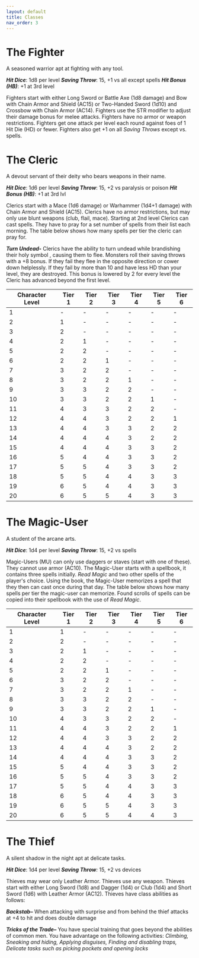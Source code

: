 ```yaml
---
layout: default
title: Classes
nav_order: 3
---
```

# The Fighter
A seasoned warrior apt at fighting with any tool.

**_Hit Dice_**: 1d8 per level
**_Saving Throw_**: 15, +1 vs all except spells
**_Hit Bonus (HB)_**: +1 at 3rd level

Fighters start with either Long Sword or Battle Axe (1d8 damage) and Bow with Chain Armor and Shield (AC15) or Two-Handed Sword (1d10) and Crossbow with Chain Armor (AC14).
Fighters use the STR modifier to adjust their damage bonus for melee attacks. Fighters have no armor or weapon restrictions. Fighters get one attack per level each round against foes of 1 Hit Die (HD) or fewer. Fighters also get +1 on all _Saving Throws_ except vs. spells.
# The Cleric
A devout servant of their deity who bears weapons in their name.

**_Hit Dice_**: 1d6 per level
**_Saving Throw_**: 15, +2 vs paralysis or poison
**_Hit Bonus (HB)_**: +1 at 3rd lvl

Clerics start with a Mace (1d6 damage) or Warhammer (1d4+1 damage) with Chain Armor and Shield (AC15).
Clerics have no armor restrictions, but may only use blunt weapons (club, flail, mace).
Starting at 2nd level Clerics can cast spells. They have to pray for a set number of spells from their list each morning. The table below shows how many spells per tier the cleric can pray for.

**_Turn Undead-_** Clerics have the ability to turn undead while brandishing their holy symbol  , causing them to flee. Monsters roll their saving throws with a +8 bonus. If they fail they flee in the opposite direction or cower down helplessly. If they fail by more than 10 and have less HD than your level, they are destroyed. This bonus is lowered by 2 for every level the Cleric has advanced beyond the first level.

| **Character Level** | **Tier 1** | **Tier 2** | **Tier 3** | **Tier 4** | **Tier 5** | **Tier 6** |
| ------------------- | ---------- | ---------- | ---------- | ---------- | ---------- | ---------- |
| 1                   | -          | -          | -          | -          | -          | -          |
| 2                   | 1          | -          | -          | -          | -          | -          |
| 3                   | 2          | -          | -          | -          | -          | -          |
| 4                   | 2          | 1          | -          | -          | -          | -          |
| 5                   | 2          | 2          | -          | -          | -          | -          |
| 6                   | 2          | 2          | 1          | -          | -          | -          |
| 7                   | 3          | 2          | 2          | -          | -          | -          |
| 8                   | 3          | 2          | 2          | 1          | -          | -          |
| 9                   | 3          | 3          | 2          | 2          | -          | -          |
| 10                  | 3          | 3          | 2          | 2          | 1          | -          |
| 11                  | 4          | 3          | 3          | 2          | 2          | -          |
| 12                  | 4          | 4          | 3          | 2          | 2          | 1          |
| 13                  | 4          | 4          | 3          | 3          | 2          | 2          |
| 14                  | 4          | 4          | 4          | 3          | 2          | 2          |
| 15                  | 4          | 4          | 4          | 3          | 3          | 2          |
| 16                  | 5          | 4          | 4          | 3          | 3          | 2          |
| 17                  | 5          | 5          | 4          | 3          | 3          | 2          |
| 18                  | 5          | 5          | 4          | 4          | 3          | 3          |
| 19                  | 6          | 5          | 4          | 4          | 3          | 3          |
| 20                  | 6          | 5          | 5          | 4          | 3          | 3          |

# The Magic-User
A student of the arcane arts.

**_Hit Dice_**: 1d4 per level
**_Saving Throw_**: 15, +2 vs spells

Magic-Users (MU) can only use daggers or staves (start with one of these). They cannot use armor (AC10). The Magic-User starts with a spellbook, it contains three spells initially. _Read Magic_ and two other spells of the player's choice. Using the book, the Magic-User memorizes a spell that they then can cast once during that day. The table below shows how many spells per tier the magic-user can memorize. Found scrolls of spells can be copied into their spellbook with the use of _Read Magic_. 

| **Character Level** | **Tier 1** | **Tier 2** | **Tier 3** | **Tier 4** | **Tier 5** | **Tier 6** |
| ------------------- | ---------- | ---------- | ---------- | ---------- | ---------- | ---------- |
| 1                   | 1          | -          | -          | -          | -          | -          |
| 2                   | 2          | -          | -          | -          | -          | -          |
| 3                   | 2          | 1          | -          | -          | -          | -          |
| 4                   | 2          | 2          | -          | -          | -          | -          |
| 5                   | 2          | 2          | 1          | -          | -          | -          |
| 6                   | 3          | 2          | 2          | -          | -          | -          |
| 7                   | 3          | 2          | 2          | 1          | -          | -          |
| 8                   | 3          | 3          | 2          | 2          | -          | -          |
| 9                   | 3          | 3          | 2          | 2          | 1          | -          |
| 10                  | 4          | 3          | 3          | 2          | 2          | -          |
| 11                  | 4          | 4          | 3          | 2          | 2          | 1          |
| 12                  | 4          | 4          | 3          | 3          | 2          | 2          |
| 13                  | 4          | 4          | 4          | 3          | 2          | 2          |
| 14                  | 4          | 4          | 4          | 3          | 3          | 2          |
| 15                  | 5          | 4          | 4          | 3          | 3          | 2          |
| 16                  | 5          | 5          | 4          | 3          | 3          | 2          |
| 17                  | 5          | 5          | 4          | 4          | 3          | 3          |
| 18                  | 6          | 5          | 4          | 4          | 3          | 3          |
| 19                  | 6          | 5          | 5          | 4          | 3          | 3          |
| 20                  | 6          | 5          | 5          | 4          | 4          | 3          |

# The Thief
A silent shadow in the night apt at delicate tasks.

**_Hit Dice_**: 1d4 per level
**_Saving Throw_**_:_ 15, +2 vs devices

Thieves may wear only Leather Armor. Thieves use any weapon.
Thieves start with either Long Sword (1d8) and Dagger (1d4) or Club (1d4) and Short Sword (1d6) with Leather Armor (AC12).
Thieves have class abilities as follows:

**_Backstab–_** When attacking with surprise and from behind the thief attacks at +4 to hit and does double damage

**_Tricks of the Trade–_** You have special training that goes beyond the abilities of common men. You have advantage on the following activities: 
_Climbing, Sneaking and hiding, Applying disguises, Finding and disabling traps, Delicate tasks such as picking pockets and opening locks_
